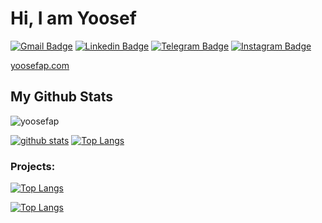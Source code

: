 # Hi, I am Yoosef

[![Gmail Badge](https://img.shields.io/badge/-yoosefalipour@gmail.com-c14438?style=flat&logo=Gmail&logoColor=white&link=mailto:yoosefalipour@gmail.com)](mailto:yoosefalipour@gmail.com)
[![Linkedin Badge](https://img.shields.io/badge/-Yoosef%20Alipour-0072b1?style=flat&logo=Linkedin&logoColor=white&link=https://linkedin.com/in/yoosefap/)](https://linkedin.com/in/yoosefap/) 
[![Telegram Badge](https://img.shields.io/badge/-Telegram:@yoosefap-blue?style=flat&logo=telegram&logoColor=white&link=https://t.me/yoosefap/)](https://t.me/yoosefap/)
[![Instagram Badge](https://img.shields.io/badge/-Instagram:@yoosefap-blue?style=flat&logo=instagram&logoColor=white&link=https://t.me/yoosefap/)](https://t.me/yoosefap/)

[yoosefap.com](https://t.me/yoosefap/)
</p>

## My Github Stats

<p align=left> <img src=https://komarev.com/ghpvc/?username=yoosefap alt=yoosefap /> </p>

[![github stats](https://github-readme-stats.vercel.app/api?username=yoosefap&theme=radical&show_icons=true)](https://github.com/anuraghazra/github-readme-stats) 
[![Top Langs](https://github-readme-stats.vercel.app/api/top-langs/?username=yoosefap&layout=compact&theme=radical)](https://github.com/yoosefap/github-readme-stats)

### Projects:

[![Top Langs](https://github-readme-stats.vercel.app/api/pin/?username=pinoox&repo=pinoox&theme=radical)](https://github.com/pinoox/pinoox)


[![Top Langs](https://github-readme-stats.vercel.app/api/pin/?username=pinoox&repo=paper&theme=radical)](https://github.com/pinoox/paper)